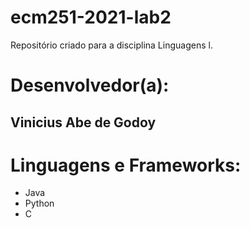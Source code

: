 # ecm251-2021-lab2
Repositório criado para a disciplina Linguagens l.

# Desenvolvedor(a):
## Vinicius Abe de Godoy

# Linguagens e Frameworks:
- Java
- Python
- C
